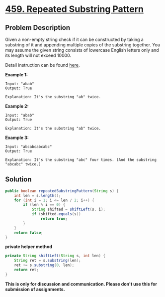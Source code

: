 # [459. Repeated Substring Pattern][title]

## Problem Description

Given a non-empty string check if it can be constructed by taking a substring of it and appending multiple copies of the substring together. You may assume the given string consists of lowercase English letters only and its length will not exceed 10000.

Detail instruction can be found [here][title].

**Example 1:**

```
Input: "abab"
Output: True

Explanation: It's the substring "ab" twice.
```

**Example 2:**

```
Input: "abab"
Output: True

Explanation: It's the substring "ab" twice.
```

**Example 3:**

```
Input: "abcabcabcabc"
Output: True

Explanation: It's the substring "abc" four times. (And the substring "abcabc" twice.)
```

## Solution

```java
public boolean repeatedSubstringPattern(String s) {
    int len = s.length();
    for (int i = 1; i <= len / 2; i++) {
        if (len % i == 0) {
            String shifted = shiftLeft(s, i);
            if (shifted.equals(s))
                return true;
        }
    }
    return false;
}
```

**private helper method**

```java
private String shiftLeft(String s, int len) {
    String ret = s.substring(len);
    ret += s.substring(0, len);
    return ret;
}
```

**This is only for discussion and communication. Please don't use this for submission of assignments.**

[title]: https://leetcode.com/problems/repeated-substring-pattern/